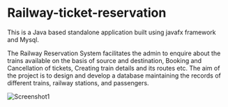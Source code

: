 # Railway-ticket-reservation

This is a Java based standalone application built using javafx framework and Mysql.

The Railway Reservation System facilitates the admin to enquire about the trains available on
the basis of source and destination, Booking and Cancellation of tickets, Creating train details and its
routes etc. The aim of the project is to design and develop a database maintaining the records of
different trains, railway stations, and passengers.




![Screenshot1](https://user-images.githubusercontent.com/73707865/98654158-f8553400-2363-11eb-92c2-1d999c461d5a.JPG)
